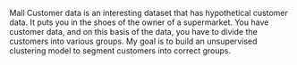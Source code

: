 Mall Customer data is an interesting dataset that has hypothetical customer data. It puts you in the shoes of the owner of a supermarket. You have customer data, and on this basis of the data, you have to divide the customers into various groups.
My goal is to build an unsupervised clustering model to segment customers into correct groups.
